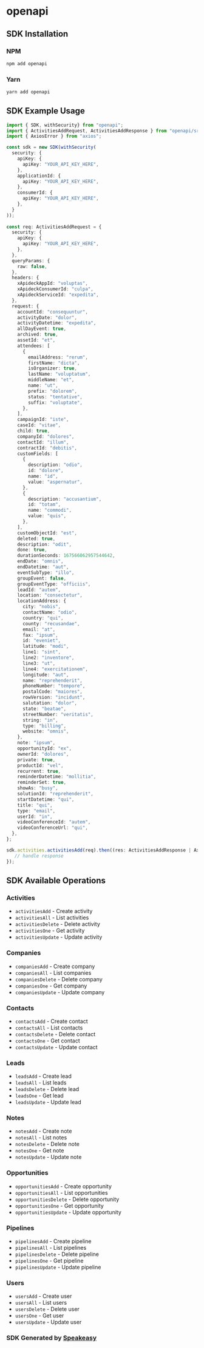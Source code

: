 # openapi

<!-- Start SDK Installation -->
## SDK Installation

### NPM

```bash
npm add openapi
```

### Yarn

```bash
yarn add openapi
```
<!-- End SDK Installation -->

## SDK Example Usage
<!-- Start SDK Example Usage -->
```typescript
import { SDK, withSecurity} from "openapi";
import { ActivitiesAddRequest, ActivitiesAddResponse } from "openapi/src/sdk/models/operations";
import { AxiosError } from "axios";

const sdk = new SDK(withSecurity(
  security: {
    apiKey: {
      apiKey: "YOUR_API_KEY_HERE",
    },
    applicationId: {
      apiKey: "YOUR_API_KEY_HERE",
    },
    consumerId: {
      apiKey: "YOUR_API_KEY_HERE",
    },
  }
));
    
const req: ActivitiesAddRequest = {
  security: {
    apiKey: {
      apiKey: "YOUR_API_KEY_HERE",
    },
  },
  queryParams: {
    raw: false,
  },
  headers: {
    xApideckAppId: "voluptas",
    xApideckConsumerId: "culpa",
    xApideckServiceId: "expedita",
  },
  request: {
    accountId: "consequuntur",
    activityDate: "dolor",
    activityDatetime: "expedita",
    allDayEvent: true,
    archived: true,
    assetId: "et",
    attendees: [
      {
        emailAddress: "rerum",
        firstName: "dicta",
        isOrganizer: true,
        lastName: "voluptatum",
        middleName: "et",
        name: "ut",
        prefix: "dolorem",
        status: "tentative",
        suffix: "voluptate",
      },
    ],
    campaignId: "iste",
    caseId: "vitae",
    child: true,
    companyId: "dolores",
    contactId: "illum",
    contractId: "debitis",
    customFields: [
      {
        description: "odio",
        id: "dolore",
        name: "id",
        value: "aspernatur",
      },
      {
        description: "accusantium",
        id: "totam",
        name: "commodi",
        value: "quis",
      },
    ],
    customObjectId: "est",
    deleted: true,
    description: "odit",
    done: true,
    durationSeconds: 167566062957544642,
    endDate: "omnis",
    endDatetime: "aut",
    eventSubType: "illo",
    groupEvent: false,
    groupEventType: "officiis",
    leadId: "autem",
    location: "consectetur",
    locationAddress: {
      city: "nobis",
      contactName: "odio",
      country: "qui",
      county: "recusandae",
      email: "at",
      fax: "ipsum",
      id: "eveniet",
      latitude: "modi",
      line1: "sint",
      line2: "inventore",
      line3: "ut",
      line4: "exercitationem",
      longitude: "aut",
      name: "reprehenderit",
      phoneNumber: "tempore",
      postalCode: "maiores",
      rowVersion: "incidunt",
      salutation: "dolor",
      state: "beatae",
      streetNumber: "veritatis",
      string: "in",
      type: "billing",
      website: "omnis",
    },
    note: "ipsum",
    opportunityId: "ex",
    ownerId: "dolores",
    private: true,
    productId: "vel",
    recurrent: true,
    reminderDatetime: "mollitia",
    reminderSet: true,
    showAs: "busy",
    solutionId: "reprehenderit",
    startDatetime: "qui",
    title: "qui",
    type: "email",
    userId: "in",
    videoConferenceId: "autem",
    videoConferenceUrl: "qui",
  },
};

sdk.activities.activitiesAdd(req).then((res: ActivitiesAddResponse | AxiosError) => {
   // handle response
});
```
<!-- End SDK Example Usage -->

<!-- Start SDK Available Operations -->
## SDK Available Operations

### Activities

* `activitiesAdd` - Create activity
* `activitiesAll` - List activities
* `activitiesDelete` - Delete activity
* `activitiesOne` - Get activity
* `activitiesUpdate` - Update activity

### Companies

* `companiesAdd` - Create company
* `companiesAll` - List companies
* `companiesDelete` - Delete company
* `companiesOne` - Get company
* `companiesUpdate` - Update company

### Contacts

* `contactsAdd` - Create contact
* `contactsAll` - List contacts
* `contactsDelete` - Delete contact
* `contactsOne` - Get contact
* `contactsUpdate` - Update contact

### Leads

* `leadsAdd` - Create lead
* `leadsAll` - List leads
* `leadsDelete` - Delete lead
* `leadsOne` - Get lead
* `leadsUpdate` - Update lead

### Notes

* `notesAdd` - Create note
* `notesAll` - List notes
* `notesDelete` - Delete note
* `notesOne` - Get note
* `notesUpdate` - Update note

### Opportunities

* `opportunitiesAdd` - Create opportunity
* `opportunitiesAll` - List opportunities
* `opportunitiesDelete` - Delete opportunity
* `opportunitiesOne` - Get opportunity
* `opportunitiesUpdate` - Update opportunity

### Pipelines

* `pipelinesAdd` - Create pipeline
* `pipelinesAll` - List pipelines
* `pipelinesDelete` - Delete pipeline
* `pipelinesOne` - Get pipeline
* `pipelinesUpdate` - Update pipeline

### Users

* `usersAdd` - Create user
* `usersAll` - List users
* `usersDelete` - Delete user
* `usersOne` - Get user
* `usersUpdate` - Update user

<!-- End SDK Available Operations -->

### SDK Generated by [Speakeasy](https://docs.speakeasyapi.dev/docs/using-speakeasy/client-sdks)
